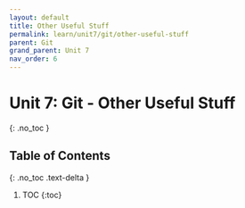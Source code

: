 ```yaml
---
layout: default
title: Other Useful Stuff
permalink: learn/unit7/git/other-useful-stuff
parent: Git
grand_parent: Unit 7
nav_order: 6
---
```


<!-- prettier-ignore-start -->

# Unit 7: Git - Other Useful Stuff
{: .no_toc }

## Table of Contents
{: .no_toc .text-delta }

1. TOC
{:toc}

<!-- prettier-ignore-end -->
